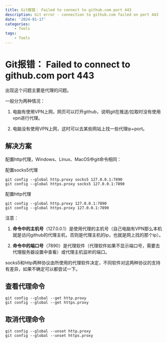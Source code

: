 ```yaml
---
title: Git报错： Failed to connect to github.com port 443
description: Git error - connection to github.com failed on port 443
date: '2024-01-17'
categories:
    - Tools
tags:
    - Tools
---
```


# Git报错： Failed to connect to github.com port 443

出现这个问题主要是代理的问题。

一般分为两种情况：

1. 电脑有使用VPN上网，网页可以打开github，说明git在推送/拉取时没有使用vpn进行代理。

2. 电脑没有使用VPN上网，这时可以去某些网站上找一些代理ip+port。

## 解决方案

配置http代理，Windows、Linux、MacOS中git命令相同：

配置socks5代理

```
git config --global http.proxy socks5 127.0.0.1:7890
git config --global https.proxy socks5 127.0.0.1:7890
```

配置http代理

```
git config --global http.proxy 127.0.0.1:7890
git config --global https.proxy 127.0.0.1:7890
```

注意：

1. **命令中的主机号**（127.0.0.1）是使用代理的主机号（自己电脑有VPN那么本机就是访问github的代理主机，否则是代理主机的ip，也就是网上找的那个ip）。

2. **命令中的端口号**（7890）是代理软件（代理软件如果不显示端口号，需要去代理服务器设置中查看）或代理主机监听的端口。

socks5和http两种协议由所使用的代理软件决定，不同软件对这两种协议的支持有差异，如果不确定可以都尝试一下。

## 查看代理命令

```
git config --global --get http.proxy
git config --global --get https.proxy
```

## 取消代理命令

```
git config --global --unset http.proxy
git config --global --unset https.proxy
```